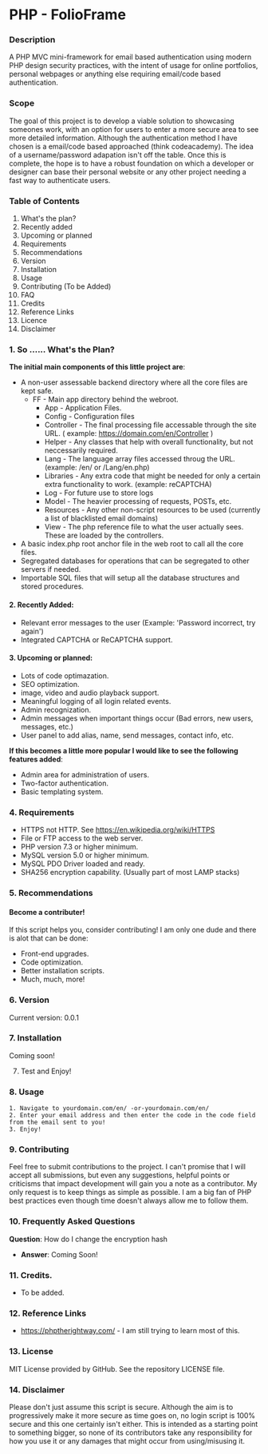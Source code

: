 # PHP - FolioFrame

### Description

A PHP MVC mini-framework for email based authentication using modern PHP design security practices, with the intent of usage for online portfolios, personal webpages or anything else requiring email/code based authentication.

### Scope

The goal of this project is to develop a viable solution to showcasing someones work, with an option for users to enter a more secure area to see more detailed information.  Although the authentication method I have chosen is a email/code based approached (think codeacademy). The idea of a username/password adapation isn't off the table. Once this is complete, the hope is to have a robust foundation on which a developer or designer can base their personal website or any other project needing a fast way to authenticate users.

### Table of Contents

1. What's the plan?
1. Recently added
1. Upcoming or planned
1. Requirements
1. Recommendations
1. Version
1. Installation 
1. Usage
1. Contributing (To be Added)
1. FAQ
1. Credits
1. Reference Links
1. Licence
1. Disclaimer

### 1. So ...... What's the Plan?

**The initial main components of this little project are**:

* A non-user assessable backend directory where all the core files are kept safe.
	* FF - Main app directory behind the webroot.
		* App - Application Files.
		* Config - Configuration files
		* Controller - The final processing file accessable through the site URL. ( example: https://domain.com/en/Controller )
		* Helper - Any classes that help with overall functionality, but not neccessarily required. 
		* Lang - The language array files accessed throug the URL. (example: /en/ or /Lang/en.php)
		* Libraries - Any extra code that might be needed for only a certain extra functionality to work. (example: reCAPTCHA)
		* Log - For future use to store logs
		* Model - The heavier processing of requests, POSTs, etc.
		* Resources - Any other non-script resources to be used (currently a list of blacklisted email domains)
		* View - The php reference file to what the user actually sees. These are loaded by the controllers.
* A basic index.php root anchor file in the web root to call all the core files.
* Segregated databases for operations that can be segregated to other servers if needed.
* Importable SQL files that will setup all the database structures and stored procedures.
	
#### 2. Recently Added:

* Relevant error messages to the user (Example: 'Password incorrect, try again')
* Integrated CAPTCHA or ReCAPTCHA support.

#### 3. Upcoming or planned:

* Lots of code optimazation.
* SEO optimization.
* image, video and audio playback support.
* Meaningful logging of all login related events.
* Admin recognization.
* Admin messages when important things occur (Bad errors, new users, messages, etc.)
* User panel to add alias, name, send messages, contact info, etc.

**If this becomes a little more popular I would like to see the following features added**:

* Admin area for administration of users.
* Two-factor authentication.
* Basic templating system.
	
### 4. Requirements

* HTTPS not HTTP. See https://en.wikipedia.org/wiki/HTTPS
* File or FTP access to the web server.
* PHP version 7.3 or higher minimum.
* MySQL version 5.0 or higher minimum. 
* MySQL PDO Driver loaded and ready.
* SHA256 encryption capability. (Usually part of most LAMP stacks)

### 5. Recommendations

#### Become a contributer!

If this script helps you, consider contributing! I am only one dude and there is alot that can be done:

* Front-end upgrades.
* Code optimization.
* Better installation scripts.
* Much, much, more!

### 6. Version

Current version: 0.0.1

### 7. Installation

Coming soon!

7. Test and Enjoy!

### 8. Usage 

	1. Navigate to yourdomain.com/en/ -or-yourdomain.com/en/
	2. Enter your email address and then enter the code in the code field from the email sent to you!
	3. Enjoy!

### 9. Contributing

Feel free to submit contributions to the project. I can't promise that I will accept all submissions, but even any suggestions, helpful points or criticisms that impact development will gain you a note as a contributor. My only request is to keep things as simple as possible. I am a big fan of PHP best practices even though time doesn't always allow me to follow them.

### 10. Frequently Asked Questions

**Question**: How do I change the encryption hash

* __Answer__: Coming Soon!

### 11. Credits.

* To be added.

### 12. Reference Links

* https://phptherightway.com/ - I am still trying to learn most of this.

### 13. License

MIT License provided by GitHub. See the repository LICENSE file. 

### 14. Disclaimer

Please don't just assume this script is secure. Although the aim is to progressively make it more secure as time goes on, no login script is 100% secure and this one certainly isn't either. This is intended as a starting point to something bigger, so none of its contributors take any responsibility for how you use it or any damages that might occur from using/misusing it.
